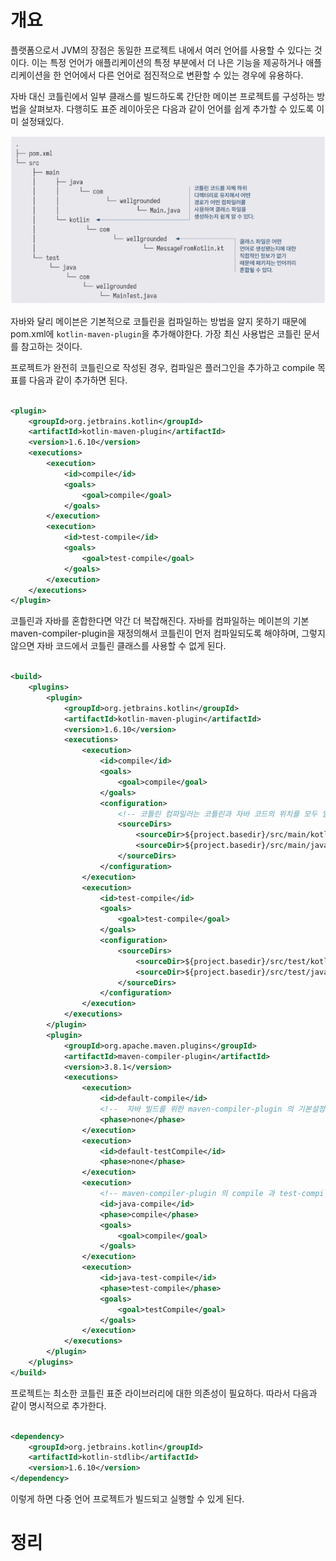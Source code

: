 <!-- Date: 2025-01-23 -->
<!-- Update Date: 2025-01-23 -->
<!-- File ID: 79b6d2a8-c585-49b7-a456-e1f82a6ff85d -->
<!-- Author: Seoyeon Jang -->

# 개요

플랫폼으로서 JVM의 장점은 동일한 프로젝트 내에서 여러 언어를 사용할 수 있다는 것이다. 이는 특정 언어가 애플리케이션의 특정 부분에서 더 나은 기능을 제공하거나 애플리케이션을 한 언어에서 다른 언어로 점진적으로
변환할 수 있는 경우에 유용하다.

자바 대신 코틀린에서 일부 클래스를 빌드하도록 간단한 메이븐 프로젝트를 구성하는 방법을 살펴보자. 다행히도 표준 레이아웃은 다음과 같이 언어를 쉽게 추가할 수 있도록 이미 설정돼있다.

![](.11_2_5_다른_언어_추가하기_images/ce9c42f0.png)

자바와 달리 메이븐은 기본적으로 코틀린을 컴파일하는 방법을 알지 못하기 때문에 pom.xml에 `kotlin-maven-plugin`을 추가해야한다. 가장 최신 사용법은 코틀린 문서를 참고하는 것이다.

프로젝트가 완전히 코틀린으로 작성된 경우, 컴파일은 플러그인을 추가하고 compile 목표를 다음과 같이 추가하면 된다.

```xml

<plugin>
    <groupId>org.jetbrains.kotlin</groupId>
    <artifactId>kotlin-maven-plugin</artifactId>
    <version>1.6.10</version>
    <executions>
        <execution>
            <id>compile</id>
            <goals>
                <goal>compile</goal>
            </goals>
        </execution>
        <execution>
            <id>test-compile</id>
            <goals>
                <goal>test-compile</goal>
            </goals>
        </execution>
    </executions>
</plugin>
```

코틀린과 자바를 혼합한다면 약간 더 복잡해진다. 자바를 컴파일하는 메이븐의 기본 maven-compiler-plugin을 재정의해서 코틀린이 먼저 컴파일되도록 해야하며, 그렇지 않으면 자바 코드에서 코틀린 클래스를
사용할 수 없게 된다.

```xml

<build>
    <plugins>
        <plugin>
            <groupId>org.jetbrains.kotlin</groupId>
            <artifactId>kotlin-maven-plugin</artifactId>
            <version>1.6.10</version>
            <executions>
                <execution>
                    <id>compile</id>
                    <goals>
                        <goal>compile</goal>
                    </goals>
                    <configuration>
                        <!-- 코틀린 컴파일러는 코틀린과 자바 코드의 위치를 모두 알아야 한다.-->
                        <sourceDirs>
                            <sourceDir>${project.basedir}/src/main/kotlin</sourceDir>
                            <sourceDir>${project.basedir}/src/main/java</sourceDir>
                        </sourceDirs>
                    </configuration>
                </execution>
                <execution>
                    <id>test-compile</id>
                    <goals>
                        <goal>test-compile</goal>
                    </goals>
                    <configuration>
                        <sourceDirs>
                            <sourceDir>${project.basedir}/src/test/kotlin</sourceDir>
                            <sourceDir>${project.basedir}/src/test/java</sourceDir>
                        </sourceDirs>
                    </configuration>
                </execution>
            </executions>
        </plugin>
        <plugin>
            <groupId>org.apache.maven.plugins</groupId>
            <artifactId>maven-compiler-plugin</artifactId>
            <version>3.8.1</version>
            <executions>
                <execution>
                    <id>default-compile</id>
                    <!--  자바 빌드를 위한 maven-compiler-plugin 의 기본설정 비활성화. 왜냐하면 이 설정은 자바 컴파일을 먼저 실행하도록 강제하기 때문 -->
                    <phase>none</phase>
                </execution>
                <execution>
                    <id>default-testCompile</id>
                    <phase>none</phase>
                </execution>
                <execution>
                    <!-- maven-compiler-plugin 의 compile 과 test-compile 단계를 다시 적용한다. 이제 이것들은 kotlin-maven-plugin 이후에 추가된다. -->
                    <id>java-compile</id>
                    <phase>compile</phase>
                    <goals>
                        <goal>compile</goal>
                    </goals>
                </execution>
                <execution>
                    <id>java-test-compile</id>
                    <phase>test-compile</phase>
                    <goals>
                        <goal>testCompile</goal>
                    </goals>
                </execution>
            </executions>
        </plugin>
    </plugins>
</build>
```

프로젝트는 최소한 코틀린 표준 라이브러리에 대한 의존성이 필요하다. 따라서 다음과 같이 명시적으로 추가한다.

```xml

<dependency>
    <groupId>org.jetbrains.kotlin</groupId>
    <artifactId>kotlin-stdlib</artifactId>
    <version>1.6.10</version>
</dependency>
```

이렇게 하면 다중 언어 프로젝트가 빌드되고 실행할 수 있게 된다.

# 정리


